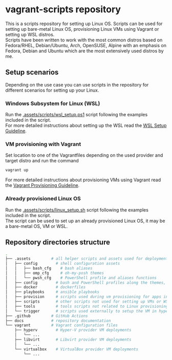 # vagrant-scripts repository

This is a scripts repository for setting up Linux OS. Scripts can be used for setting up bare-metal Linux OS, provisioning Linux VMs using Vagrant or setting up WSL distros.  
Scripts have been written to work with the most common distros based on Fedora/RHEL, Debian/Ubuntu, Arch, OpenSUSE, Alpine with an emphasis on Fedora, Debian and Ubuntu which are the most extensively used distros by me.

## Setup scenarios

Depending on the use case you can use scripts in the repository for different scenarios for setting up your Linux.

### Windows Subsystem for Linux (WSL)

Run the [.assets/scripts/wsl_setup.ps1](.assets/scripts/wsl_setup.ps1) script following the examples included in the script.  
For more detailed instructions about setting up the WSL read the [WSL Setup Guideline](docs/WSL.md).

### VM provisioning with Vagrant

Set location to one of the Vagrantfiles depending on the used provider and target distro and run the command

``` sh
vagrant up
```

For more detailed instructions about provisioning VMs using Vagrant read the [Vagrant Provisioning Guideline](docs/VAGRANT.md).

### Already provisioned Linux OS

Run the [.assets/scripts/linux_setup.sh](.assets/scripts/linux_setup.sh) script following the examples included in the script.  
The script can be used to set up an already provisioned Linux OS, it may be a bare-metal OS, VM or WSL.

## Repository directories structure

``` sh
.
├── .assets         # all helper scripts and assets used for deployments
│   ├── config        # shell configuration assets
│   │   ├── bash_cfg    # bash aliases
│   │   ├── omp_cfg     # oh-my-posh themes
│   │   └── pwsh_cfg    # PowerShell profile and aliases functions
│   ├── config        # bash and PowerShell profiles along the themes, aliases, etc...
│   ├── docker        # dockerfiles
│   ├── playbooks     # ansible playbooks
│   ├── provision     # scripts used during vm provisioning for apps install, os setup, etc...
│   ├── scripts       # other scripts not used for setting up VMs or WSLs.
│   ├── tools         # tools scripts not related to Linux provisioning
│   └── trigger       # scripts used externally to setup the VM in hypervisor, etc...
├── .github         # GitHub Actions
├── docs            # repository documentation
└── vagrant         # Vagrant configuration files
    ├── hyperv        # Hyper-V provider VM deployments
    │   └── ...
    ├── libvirt       # Libvirt provider VM deployments
    │   └── ...
    └── virtualbox    # VirtualBox provider VM deployments
        └── ...
```
